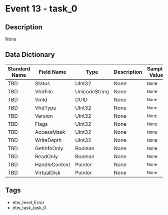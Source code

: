 # Event 13 - task_0

## Description
None

## Data Dictionary
|Standard Name|Field Name|Type|Description|Sample Value|
|---|---|---|---|---|
|TBD|Status|UInt32|None|`None`|
|TBD|VhdFile|UnicodeString|None|`None`|
|TBD|VmId|GUID|None|`None`|
|TBD|VhdType|UInt32|None|`None`|
|TBD|Version|UInt32|None|`None`|
|TBD|Flags|UInt32|None|`None`|
|TBD|AccessMask|UInt32|None|`None`|
|TBD|WriteDepth|UInt32|None|`None`|
|TBD|GetInfoOnly|Boolean|None|`None`|
|TBD|ReadOnly|Boolean|None|`None`|
|TBD|HandleContext|Pointer|None|`None`|
|TBD|VirtualDisk|Pointer|None|`None`|

## Tags
* etw_level_Error
* etw_task_task_0
